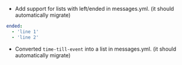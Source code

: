 - Add support for lists with left/ended in messages.yml. (it should automatically migrate)
```yml
ended:
  - 'line 1'
  - 'line 2'
```
- Converted `time-till-event` into a list in messages.yml. (it should automatically migrate)